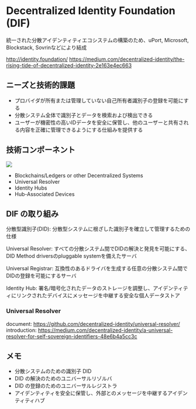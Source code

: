 # Decentralized Identity Foundation (DIF)
統一された分散アイデンティティエコシステムの構築のため、uPort, Microsoft, Blockstack, Sovrinなどにより結成

http://identity.foundation/
https://medium.com/decentralized-identity/the-rising-tide-of-decentralized-identity-2e163e4ec663

## ニーズと技術的課題
- プロバイダが所有または管理していない自己所有者識別子の登録を可能にする
- 分散システム全体で識別子とデータを検索および検出できる
- ユーザーが機密性の高いIDデータを安全に保管し、他のユーザーと共有される内容を正確に管理できるようにする仕組みを提供する

## 技術コンポーネント
![](https://cdn-images-1.medium.com/max/1600/1*zzyFrx56I_SzDEUxEglCjw.png)

- Blockchains/Ledgers or other Decentralized Systems
- Universal Resolver
- Identity Hubs
- Hub-Associated Devices

## DIF の取り組み
分散型識別子(DID): 分散型システムに根ざした識別子を確立して管理するための仕様

Universal Resolver: すべての分散システム間でDIDの解決と発見を可能にする、DID Method driversのpluggable systemを備えたサーバ

Universal Registrar: 互換性のあるドライバを生成する任意の分散システム間でDIDの登録を可能にするサーバ

Identity Hub: 署名/暗号化されたデータのストレージを調整し、アイデンティティにリンクされたデバイスにメッセージを中継する安全な個人データストア

### Universal Resolver
document:
https://github.com/decentralized-identity/universal-resolver/
introduction:
https://medium.com/decentralized-identity/a-universal-resolver-for-self-sovereign-identifiers-48e6b4a5cc3c

## メモ
- 分散システムのための識別子 DID
- DID の解決のためのユニバーサルリゾルバ
- DID の登録のためのユニバーサルレジストラ
- アイデンティティを安全に保管し、外部とのメッセージを中継するアイデンティティハブ
